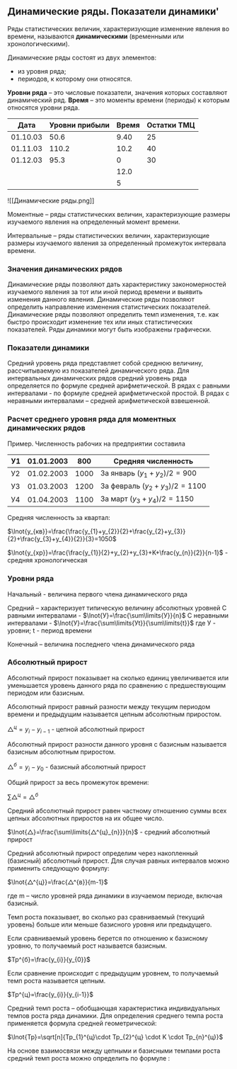 ## Динамические ряды. Показатели динамики'

Ряды статистических величин, характеризующие изменение явления во времени, называются **динамическими** (временными или хронологическими).

Динамические ряды состоят из двух элементов: 
- из уровня ряда;
- периодов, к которому они относятся.

**Уровни ряда** – это числовые показатели, значения которых составляют динамический ряд.
**Время** – это моменты времени (периоды) к которым относятся уровни ряда.

| Дата     | Уровни прибыли | Время | Остатки ТМЦ |
| -------- | -------------- | ----- | ----------- |
| 01.10.03 | 50.6           | 9.40  | 25          |
| 01.11.03 | 110.2          | 10.2  | 40          |
| 01.12.03 | 95.3           | 0     | 30          |
|          |                | 12.0  |             |
|          |                | 5     |             | 

![[Динамические ряды.png]]

Моментные – ряды статистических величин, характеризующие размеры изучаемого явления на определенный момент времени.

Интервальные – ряды статистических величин, характеризующие размеры изучаемого явления за определенный промежуток интервала времени.

### Значения динамических рядов

Динамические ряды позволяют дать характеристику закономерностей изучаемого явления за тот или иной период времени и выявить изменения данного явления.
Динамические ряды позволяют определить направление изменения статистических показателей.
Динамические ряды позволяют определить темп изменения, т.е. как быстро происходит изменение тех или иных статистических показателей.
Ряды динамики могут быть изображены графически. 

### Показатели динамики

Средний уровень ряда представляет собой среднюю величину, рассчитываемую из показателей динамического ряда.
Для интервальных динамических рядов средний уровень ряда определяется по формуле средней арифметической. 
В рядах с равными интервалами  - по формуле средней арифметической простой.
В рядах с неравными интервалами – средней арифметической взвешенной. 

### Расчет среднего уровня ряда для моментных динамических рядов

Пример. Численность рабочих на предприятии составила

| У1  | 01.01.2003 | 800  | Средняя численность               |
| --- | ---------- | ---- | --------------------------------- |
| У2  | 01.02.2003 | 1000 | За январь $(y_{1}+y_{2})/2=900$   |
| У3  | 01.03.2003 | 1200 | За февраль $(y_{2}+y_{3})/2=1100$ |
| У4  | 01.04.2003 | 1100 | За март $(y_{3}+y_{4})/2=1150$  |

Средняя численность за квартал:

$\lnot{y_{кв}}=\frac{\frac{y_{1}+y_{2}}{2}+\frac{y_{2}+y_{3}}{2}+\frac{y_{3}+y_{4}}{2}}{3}=1050$

$\lnot{y_{хр}}=\frac{\frac{y_{1}}{2}+y_{2}+y_{3}+K+\frac{y_{n}}{2}}{n-1}$ - средняя хронологическая

### Уровни ряда

Начальный - величина первого члена динамического ряда

Средний – характеризует типическую величину абсолютных уровней
С равными интервалами - $\lnot{У}=\frac{\sum\limits{У}}{n}$
С неравными интервалами - $\lnot{У}=\frac{\sum\limits{Уt}}{\sum\limits{t}}$
где У - уровни; t - период времени

Конечный – величина последнего члена динамического ряда

### Абсолютный прирост

Абсолютный прирост показывает на сколько единиц увеличивается или уменьшается уровень данного ряда по сравнению с предшествующим периодом или базисным.

Абсолютный прирост равный разности между текущим периодом времени и предыдущим называется цепным абсолютным приростом.

$△^{ц}=y_{i}-y_{i-1}$ - цепной абсолютный прирост

Абсолютный прирост разности данного уровня с базисным называется базисным абсолютным приростом.

$△^{б}=y_{i}-y_{0}$ - базисный абсолютный прирост

Общий прирост за весь промежуток времени:

$\sum\limits{△^{ц}}=△^{б}$

Средний абсолютный прирост равен частному отношению суммы всех цепных абсолютных приростов на их общее число.

$\lnot{△}=\frac{\sum\limits{△^{ц}_{n}}}{n}$ - средний абсолютный прирост

Средний абсолютный прирост определим через накопленный (базисный) абсолютный прирост. Для случая равных интервалов можно применить следующую формулу: 

$\lnot{△^{ц}}=\frac{△^{в}}{m-1}$

где m – число уровней ряда динамики в изучаемом периоде, включая базисный.

Темп роста показывает, во сколько раз сравниваемый (текущий уровень) больше или меньше базисного уровня или предыдущего.

Если сравниваемый уровень берется по отношению к базисному уровню, то получаемый рост называется базисным. 

$Tp^{б}=\frac{y_{i}}{y_{0}}$

Если сравнение происходит с предыдущим уровнем, то получаемый темп роста называется цепным.

$Tp^{ц}=\frac{y_{i}}{y_{i-1}}$

Средний темп роста – обобщающая характеристика индивидуальных темпов роста ряда динамики. Для определения среднего темпа роста применяется формула средней геометрической:

$\lnot{Tp}=\sqrt[n]{Tp_{1}^{ц}\cdot Tp_{2}^{ц} \cdot K \cdot Tp_{n}^{ц}}$

На основе взаимосвязи между цепными и базисными темпами роста средний темп роста можно определить по формуле :
